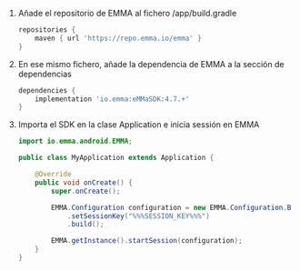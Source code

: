 1. Añade el repositorio de EMMA al fichero /app/build.gradle

   ```groovy
   repositories {
       maven { url 'https://repo.emma.io/emma' }
   }
   ```

2. En ese mismo fichero, añade la dependencia de EMMA a la sección de dependencias

   ```groovy
   dependencies {
       implementation 'io.emma:eMMaSDK:4.7.+'
   }
   ```

3. Importa el SDK en la clase Application e inicia sessión en EMMA

   ```java
   import io.emma.android.EMMA;

   public class MyApplication extends Application {

       @Override
       public void onCreate() {
           super.onCreate();

           EMMA.Configuration configuration = new EMMA.Configuration.Builder(this)
               .setSessionKey("%%%SESSION_KEY%%%")
               .build();

           EMMA.getInstance().startSession(configuration);
       }
   }
   ```

